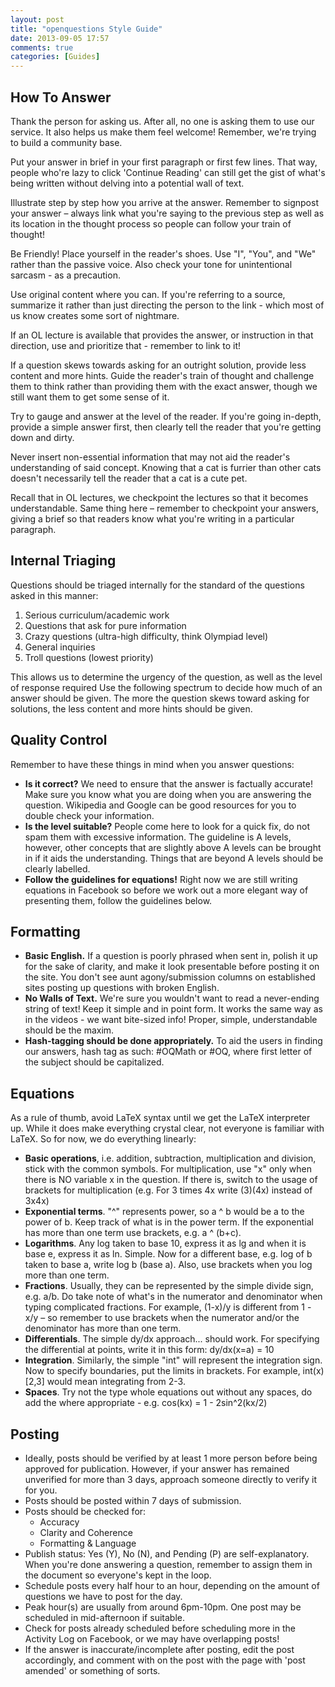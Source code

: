 ```yaml
---
layout: post
title: "openquestions Style Guide"
date: 2013-09-05 17:57
comments: true
categories: [Guides]
---
```

## How To Answer
Thank the person for asking us. After all, no one is asking them to use our service. It also helps us make them feel welcome! Remember, we're trying to build a community base.

Put your answer in brief in your first paragraph or first few lines. That way, people who're lazy to click 'Continue Reading' can still get the gist of what's being written without delving into a potential wall of text.

Illustrate step by step how you arrive at the answer. Remember to signpost your answer – always link what you're saying to the previous step as well as its location in the thought process so people can follow your train of thought!

Be Friendly! Place yourself in the reader's shoes. Use "I", "You", and "We" rather than the passive voice. Also check your tone for unintentional sarcasm - as a precaution.

Use original content where you can. If you're referring to a source, summarize it rather than just directing the person to the link - which most of us know creates some sort of nightmare.

If an OL lecture is available that provides the answer, or instruction in that direction, use and prioritize that - remember to link to it!

If a question skews towards asking for an outright solution, provide less content and more hints. Guide the reader's train of thought and challenge them to think rather than providing them with the exact answer, though we still want them to get some sense of it.

Try to gauge and answer at the level of the reader. If you're going in-depth, provide a simple answer first, then clearly tell the reader that you're getting down and dirty.

Never insert non-essential information that may not aid the reader's understanding of said concept. Knowing that a cat is furrier than other cats doesn't necessarily tell the reader that a cat is a cute pet.

Recall that in OL lectures, we checkpoint the lectures so that it becomes understandable. Same thing here – remember to checkpoint your answers, giving a brief so that readers know what you're writing in a particular paragraph.

## Internal Triaging
Questions should be triaged internally for the standard of the questions asked in this manner:

1. Serious curriculum/academic work
2. Questions that ask for pure information
3. Crazy questions (ultra-high difficulty, think Olympiad level)
4. General inquiries
5. Troll questions (lowest priority)

This allows us to determine the urgency of the question, as well as the level of response required Use the following spectrum to decide how much of an answer should be given. The more the question skews toward asking for solutions, the less content and more hints should be given.

## Quality Control
Remember to have these things in mind when you answer questions:

+ **Is it correct?** We need to ensure that the answer is factually accurate! Make sure you know what you are doing when you are answering the question. Wikipedia and Google can be good resources for you to double check your information.
+ **Is the level suitable?** People come here to look for a quick fix, do not spam them with excessive information. The guideline is A levels, however, other concepts that are slightly above A levels can be brought in if it aids the understanding. Things that are beyond A levels should be clearly labelled.
+ **Follow the guidelines for equations!** Right now we are still writing equations in Facebook so before we work out a more elegant way of presenting them, follow the guidelines below.

## Formatting
+ **Basic English.** If a question is poorly phrased when sent in, polish it up for the sake of clarity, and make it look presentable before posting it on the site. You don't see aunt agony/submission columns on established sites posting up questions with broken English. 
+ **No Walls of Text.** We're sure you wouldn't want to read a never-ending string of text! Keep it simple and in point form. It works the same way as in the videos - we want bite-sized info!
Proper, simple, understandable should be the maxim.
+ **Hash-tagging should be done appropriately.** To aid the users in finding our answers, hash tag as such: #OQMath or #OQ<insert subject here>, where first letter of the subject should be capitalized.

## Equations
As a rule of thumb, avoid LaTeX syntax until we get the LaTeX interpreter up. While it does make everything crystal clear, not everyone is familiar with LaTeX. So for now, we do everything linearly:

+ **Basic operations**, i.e. addition, subtraction, multiplication and division, stick with the common symbols. For multiplication, use "x" only when there is NO variable x in the question. If there is, switch to the usage of brackets for multiplication (e.g. For 3 times 4x write (3)(4x) instead of 3x4x)
+ **Exponential terms**. "^" represents power, so a ^ b would be a to the power of b. Keep track of what is in the power term. If the exponential has more than one term use brackets, e.g. a ^ (b+c).
+ **Logarithms**. Any log taken to base 10, express it as lg and when it is base e, express it as ln. Simple. Now for a different base, e.g. log of b taken to base a, write log b (base a). Also, use brackets when you log more than one term.
+ **Fractions**. Usually, they can be represented by the simple divide sign, e.g. a/b. Do take note of what's in the numerator and denominator when typing complicated fractions. For example, (1-x)/y is different from 1 - x/y – so remember to use brackets when the numerator and/or the denominator has more than one term.
+ **Differentials**. The simple dy/dx approach... should work. For specifying the differential at points, write it in this form: dy/dx(x=a) = 10
+ **Integration**. Similarly, the simple "int" will represent the integration sign. Now to specify boundaries, put the limits in brackets. For example, int(x)[2,3] would mean integrating from 2-3.
+ **Spaces**. Try not the type whole equations out without any spaces, do add the where appropriate - e.g. cos(kx) = 1 - 2sin^2(kx/2)

## Posting
+ Ideally, posts should be verified by at least 1 more person before being approved for publication. However, if your answer has remained unverified for more than 3 days, approach someone directly to verify it for you.
+ Posts should be posted within 7 days of submission.
+ Posts should be checked for:
  + Accuracy
  + Clarity and Coherence
  + Formatting & Language
+ Publish status: Yes (Y), No (N), and Pending (P) are self-explanatory. When you're done answering a question, remember to assign them in the document so everyone's kept in the loop.
+ Schedule posts every half hour to an hour, depending on the amount of questions we have to post for the day.
+ Peak hour(s) are usually from around 6pm-10pm. One post may be scheduled in mid-afternoon if suitable.
+ Check for posts already scheduled before scheduling more in the Activity Log on Facebook, or we may have overlapping posts!
+ If the answer is inaccurate/incomplete after posting, edit the post accordingly, and comment with on the post with the page with 'post amended' or something of sorts.

